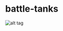 # battle-tanks

![alt tag](http://storage1.static.itmages.com/i/16/1011/h_1476196167_6815045_eda8f1f874.png)
